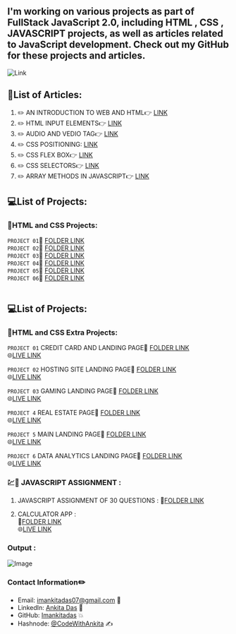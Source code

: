 ## I'm working on various projects as part of FullStack JavaScript 2.0, including HTML , CSS , JAVASCRIPT projects, as well as articles related to JavaScript development. Check out my GitHub for these projects and articles.

![Link](https://img.shields.io/badge/ARTICLES-WRITTEN-red)

## 📝List of Articles: 

1. :pencil2:  AN INTRODUCTION TO WEB AND HTML:point_right: [LINK](https://ankita11.hashnode.dev/an-introduction-to-web-and-html)
2. :pencil2: HTML INPUT ELEMENTS:point_right: [LINK](https://ankita11.hashnode.dev/an-overview-of-html-input-elements)
3. :pencil2: AUDIO AND VEDIO TAG:point_right:  [LINK](https://ankita11.hashnode.dev/transforming-web-media-embrace-the-magic-of-audio-and-video-tags)
4. :pencil2: CSS POSITIONING: [LINK](https://ankita11.hashnode.dev/css-positioning)         
5. :pencil2: CSS FLEX BOX:point_right: [LINK](https://ankita11.hashnode.dev/css-flex-box-1)
6. :pencil2: CSS SELECTORS:point_right: [LINK](https://ankita11.hashnode.dev/mastering-css-selectors)
7. :pencil2: ARRAY METHODS IN JAVASCRIPT:point_right: [LINK](https://ankita11.hashnode.dev/array-methods-in-java-script)
 


## 💻List of Projects:

###  📂HTML and CSS Projects:


`PROJECT 01`📁 [FOLDER LINK](https://github.com/imankitadas/Fullstack-Javascript-Projects-2023/tree/main/HTML%20and%20CSS%20Projects/Project%2001) <br>
`PROJECT 02`📁 [FOLDER LINK](https://github.com/imankitadas/Fullstack-Javascript-Projects-2023/tree/main/HTML%20and%20CSS%20Projects/Project%2002) <br>
`PROJECT 03`📁 [FOLDER LINK](https://github.com/imankitadas/Fullstack-Javascript-Projects-2023/tree/main/HTML%20and%20CSS%20Projects/Project%2003) <br>
`PROJECT 04`📁 [FOLDER LINK](https://github.com/imankitadas/Fullstack-Javascript-Projects-2023/tree/main/HTML%20and%20CSS%20Projects/Project%2004) <br>
`PROJECT 05`📁 [FOLDER LINK](https://github.com/imankitadas/Fullstack-Javascript-Projects-2023/tree/main/HTML%20and%20CSS%20Projects/Project%2005) <br>
`PROJECT 06`📁 [FOLDER LINK](https://github.com/imankitadas/Fullstack-Javascript-Projects-2023/tree/main/HTML%20and%20CSS%20Projects/Project%2006)<br><br>



## 💻List of Projects:

###  📂HTML and CSS Extra Projects:

`PROJECT 01` CREDIT CARD AND LANDING PAGE📁 [FOLDER LINK](https://github.com/imankitadas/Fullstack-Javascript-Projects-2023/tree/main/HTML%20and%20CSS%20Projects/Project%2007%20-%20Credit%20card%20Landing%20page)<br>
🌐[LIVE LINK](https://64e9a8e2067a02144a26a701--statuesque-lily-eb2ec4.netlify.app/)<br>

`PROJECT 02` HOSTING SITE LANDING PAGE📁 [FOLDER LINK](https://github.com/imankitadas/Fullstack-Javascript-Projects-2023/tree/main/HTML%20and%20CSS%20Projects/Project%2008%20-Hosting%20Landing%20Page)<br>
🌐[LIVE LINK](https://64e9acfb5e38211445e87f40--fabulous-narwhal-574fd6.netlify.app/)<br>

`PROJECT 03` GAMING LANDING PAGE📁 [FOLDER LINK](https://github.com/imankitadas/Fullstack-Javascript-Projects-2023/tree/main/HTML%20and%20CSS%20Projects/Project%2009%20-%20Gaming%20Landing%20Page)<br>
🌐[LIVE LINK](https://64e9b2e8fb981f187dacea8d--extraordinary-horse-66dd9c.netlify.app/)<br>

`PROJECT 4` REAL ESTATE PAGE📁 [FOLDER LINK](https://github.com/imankitadas/Fullstack-Javascript-Projects-2023/tree/main/HTML%20and%20CSS%20Projects/Project%2010%20-%20Real%20Estate%20Page)<br>
🌐[LIVE LINK](https://64e9bbb40ade101d2935e421--sparkling-travesseiro-ad2b8d.netlify.app/)<br>

`PROJECT 5` MAIN LANDING PAGE📁 [FOLDER LINK](https://github.com/imankitadas/Fullstack-Javascript-Projects-2023/tree/main/HTML%20and%20CSS%20Projects/Project%2011%20-%20Main%20Landing%20Page)<br>
🌐[LIVE LINK](https://651bf358dd7bbb0d04b65481--luminous-liger-171729.netlify.app/)<br>

`PROJECT 6` DATA ANALYTICS LANDING PAGE📁 [FOLDER LINK](https://github.com/imankitadas/Fullstack-Javascript-Projects-2023/tree/main/HTML%20and%20CSS%20Projects/Project%2012%20-%20Data%20Analytics%20Landing%20Page)<br>
🌐[LIVE LINK](https://65283748bebbcf5ba6470a9d--incandescent-rabanadas-187401.netlify.app/)<br>



### 💹📗 JAVASCRIPT ASSIGNMENT :

1. JAVASCRIPT ASSIGNMENT OF 30 QUESTIONS : 📁[FOLDER LINK](https://github.com/imankitadas/Fullstack-Javascript-Projects-2023/tree/main/JAVASCRIPT%20ASSIGNMENTS/01_QnA)

2. CALCULATOR APP :<br> 
📁[FOLDER LINK](https://github.com/imankitadas/Fullstack-Javascript-Projects-2023/tree/main/JAVASCRIPT%20ASSIGNMENTS/03_Calculator)<br>
🌐[LIVE LINK](https://6537914137a6190e11073419--willowy-vacherin-19de92.netlify.app/)<br>

### Output : 
![Image](https://github.com/snehalgadge/Full-Stack-JavaScript-Projects-2022-/assets/131391850/c0959b1e-6b06-4222-8546-7f159afff6e0)


### Contact Information✏️

- Email: imankitadas07@gmail.com 📩
- LinkedIn: [Ankita Das](https://www.linkedin.com/in/ankita-das-02669526a/) 🚀 
- GitHub: [Imankitadas](https://github.com/imankitadas) 💥 
- Hashnode: [@CodeWithAnkita](https://hashnode.com/@CodeWithAnkita) ✍️

